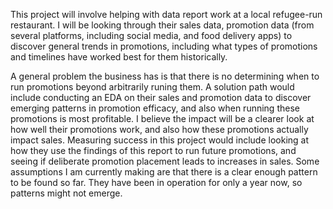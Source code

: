 This project will involve helping with data report work at a local refugee-run restaurant. I will be looking through their sales data, promotion data (from several platforms, including social media, and food delivery apps) to discover general trends in promotions, including what types of promotions and timelines have worked best for them historically. 

A general problem the business has is that there is no determining when to run promotions beyond arbitrarily runing them. A solution path would include conducting an EDA on their sales and promotion data to discover emerging patterns in promotion efficacy, and also when running these promotions is most profitable. I believe the impact will be a clearer look at how well their promotions work, and also how these promotions actually impact sales. Measuring success in this project would include looking at how they use the findings of this report to run future promotions, and seeing if deliberate promotion placement leads to increases in sales. Some assumptions I am currently making are that there is a clear enough pattern to be found so far. They have been in operation for only a year now, so patterns might not emerge. 
